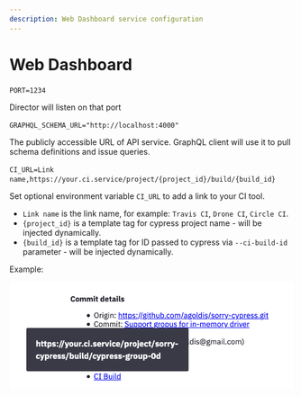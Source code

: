```yaml
---
description: Web Dashboard service configuration
---
```


# Web Dashboard

`PORT=1234`

Director will listen on that port



`GRAPHQL_SCHEMA_URL="http://localhost:4000"`

The publicly accessible URL of API service. GraphQL client will use it to pull schema definitions and issue queries.



`CI_URL=Link name,https://your.ci.service/project/{project_id}/build/{build_id}`

Set optional environment variable `CI_URL` to add a link to your CI tool.

* `Link name` is the link name, for example: `Travis CI`, `Drone CI`, `Circle CI`.
* `{project_id}` is a template tag for cypress project name - will be injected dynamically.
* `{build_id}` is a template tag for ID passed to cypress via `--ci-build-id` parameter - will be injected dynamically.

Example:

![](../.gitbook/assets/ci_url.png)



